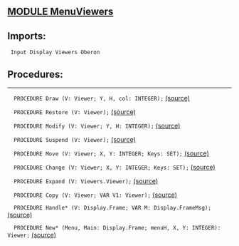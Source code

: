
## [MODULE MenuViewers](https://github.com/io-core/Oberon/blob/main/MenuViewers.Mod)

  ## Imports:
` Input Display Viewers Oberon`

## Procedures:
---

`  PROCEDURE Draw (V: Viewer; Y, H, col: INTEGER);` [(source)](https://github.com/io-core/Oberon/blob/main/MenuViewers.Mod#L14)


`  PROCEDURE Restore (V: Viewer);` [(source)](https://github.com/io-core/Oberon/blob/main/MenuViewers.Mod#L22)


`  PROCEDURE Modify (V: Viewer; Y, H: INTEGER);` [(source)](https://github.com/io-core/Oberon/blob/main/MenuViewers.Mod#L37)


`  PROCEDURE Suspend (V: Viewer);` [(source)](https://github.com/io-core/Oberon/blob/main/MenuViewers.Mod#L59)


`  PROCEDURE Move (V: Viewer; X, Y: INTEGER; Keys: SET);` [(source)](https://github.com/io-core/Oberon/blob/main/MenuViewers.Mod#L66)


`  PROCEDURE Change (V: Viewer; X, Y: INTEGER; Keys: SET);` [(source)](https://github.com/io-core/Oberon/blob/main/MenuViewers.Mod#L90)


`  PROCEDURE Expand (V: Viewers.Viewer);` [(source)](https://github.com/io-core/Oberon/blob/main/MenuViewers.Mod#L105)


`  PROCEDURE Copy (V: Viewer; VAR V1: Viewer);` [(source)](https://github.com/io-core/Oberon/blob/main/MenuViewers.Mod#L111)


`  PROCEDURE Handle* (V: Display.Frame; VAR M: Display.FrameMsg);` [(source)](https://github.com/io-core/Oberon/blob/main/MenuViewers.Mod#L119)


`  PROCEDURE New* (Menu, Main: Display.Frame; menuH, X, Y: INTEGER): Viewer;` [(source)](https://github.com/io-core/Oberon/blob/main/MenuViewers.Mod#L160)

